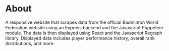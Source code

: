 # About
A responsive website that scrapes data from the official Badminton World Federation website using an Express backend and the Javascript Puppeteer module. The data is then displayed using React and the Javascript Regraph library. Displayed data includes player performance history, overall rank distributions, and more.
